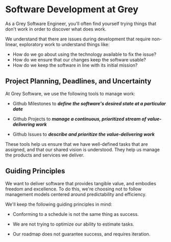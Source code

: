 # Software Development at Grey

As a Grey Software Engineer, you'll often find yourself trying things that don't
work in order to discover what does work.

We understand that there are issues during development that require non-linear,
exploratory work to understand things like:

- How do we go about using the technology available to fix the issue?
- How do we ensure that our changes keep the software usable?
- How do we keep the software in line with its initial mission?

## Project Planning, Deadlines, and Uncertainty

At Grey Software, we use the following tools to manage work:

- Github Milestones to **_define the software's desired state at a particular
  date_**

- Github Projects to **_manage a continuous, prioritized stream of
  value-delivering work_**

- Github Issues to **_describe and prioritize the value-delivering work_**

These tools help us ensure that we have well-defined tasks that are assigned,
and that our shared vision is understood. They help us manage the products and
services we deliver.

## Guiding Principles

We want to deliver software that provides tangible value, and embodies freedom
and excellence. To do this, we're choosing not to follow management models
centered around predictability and efficiency.

We'll keep the following guiding principles in mind:

- Conforming to a schedule is not the same thing as success.

- We are not trying to optimize our ability to estimate tasks.

- Our roadmap does not guarantee success, and requires iteration.
